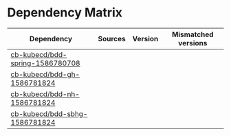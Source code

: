 # Dependency Matrix

Dependency | Sources | Version | Mismatched versions
---------- | ------- | ------- | -------------------
[cb-kubecd/bdd-spring-1586780708](https://github.com/cb-kubecd/bdd-spring-1586780708.git) |  | []() | 
[cb-kubecd/bdd-gh-1586781824](https://github.com/cb-kubecd/bdd-gh-1586781824.git) |  | []() | 
[cb-kubecd/bdd-nh-1586781824](https://github.com/cb-kubecd/bdd-nh-1586781824.git) |  | []() | 
[cb-kubecd/bdd-sbhg-1586781824](https://github.com/cb-kubecd/bdd-sbhg-1586781824.git) |  | []() | 
